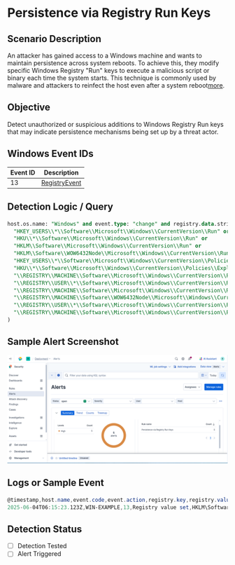 # Persistence via Registry Run Keys

##  Scenario Description

  An attacker has gained access to a Windows machine and wants to maintain persistence across system reboots. To achieve this, they modify specific Windows Registry "Run" keys to execute a malicious script or binary each time the system starts. This technique is commonly used by malware and attackers to reinfect the host even after a system reboot[more](https://pentestlab.blog/2019/10/01/persistence-registry-run-keys/).
## Objective

  Detect unauthorized or suspicious additions to Windows Registry Run keys that may indicate persistence mechanisms being set up by a threat actor.

## Windows Event IDs

| Event ID | Description                                                                                                |
| -------- | ---------------------------------------------------------------------------------------------------------- |
| 13       | [RegistryEvent](https://www.ultimatewindowssecurity.com/securitylog/encyclopedia/event.aspx?eventid=90013) |
## Detection Logic / Query

```sql
host.os.name: "Windows" and event.type: "change" and registry.data.strings: * and registry.path: (
  "HKEY_USERS\\*\\Software\\Microsoft\\Windows\\CurrentVersion\\Run" or
  "HKU\\*\\Software\\Microsoft\\Windows\\CurrentVersion\\Run" or
  "HKLM\\Software\\Microsoft\\Windows\\CurrentVersion\\Run" or
  "HKLM\\Software\\WOW6432Node\\Microsoft\\Windows\\CurrentVersion\\Run" or
  "HKEY_USERS\\*\\Software\\Microsoft\\Windows\\CurrentVersion\\Policies\\Explorer\\Run" or
  "HKU\\*\\Software\\Microsoft\\Windows\\CurrentVersion\\Policies\\Explorer\\Run" or
  "\\REGISTRY\\MACHINE\\Software\\Microsoft\\Windows\\CurrentVersion\\Policies\\Explorer\\Run" or
  "\\REGISTRY\\USER\\*\\Software\\Microsoft\\Windows\\CurrentVersion\\Run" or
  "\\REGISTRY\\MACHINE\\Software\\Microsoft\\Windows\\CurrentVersion\\Run" or
  "\\REGISTRY\\MACHINE\\Software\\WOW6432Node\\Microsoft\\Windows\\CurrentVersion\\Run" or
  "\\REGISTRY\\USER\\*\\Software\\Microsoft\\Windows\\CurrentVersion\\Policies\\Explorer\\Run" or
  "\\REGISTRY\\MACHINE\\Software\\Microsoft\\Windows\\CurrentVersion\\Policies\\Explorer\\Run"
)
```
## Sample Alert Screenshot

![Persistence via Registry Run Keys](../../screenshots/regp.png)


## Logs or Sample Event

```powershell
@timestamp,host.name,event.code,event.action,registry.key,registry.value,registry.data,process.name,process.path,user.name
2025-06-04T06:15:23.123Z,WIN-EXAMPLE,13,Registry value set,HKLM\Software\Microsoft\Windows\CurrentVersion\Run,revershell,"powershell.exe -ExecutionPolicy Bypass -File C:\payload.ps1",reg.exe,C:\Windows\System32\reg.exe,NT AUTHORITY\SYSTEM
```
## Detection Status

  - [ ] Detection Tested 
  - [ ]  Alert Triggered 